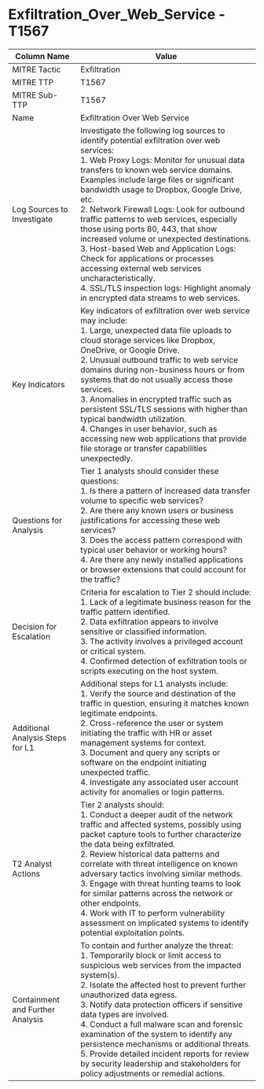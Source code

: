 # Exfiltration_Over_Web_Service - T1567

| Column Name | Value |
|-------------|-------|
| MITRE Tactic | Exfiltration |
| MITRE TTP | T1567 |
| MITRE Sub-TTP | T1567 |
| Name | Exfiltration Over Web Service |
| Log Sources to Investigate | Investigate the following log sources to identify potential exfiltration over web services: <br>1. Web Proxy Logs: Monitor for unusual data transfers to known web service domains. Examples include large files or significant bandwidth usage to Dropbox, Google Drive, etc. <br>2. Network Firewall Logs: Look for outbound traffic patterns to web services, especially those using ports 80, 443, that show increased volume or unexpected destinations. <br>3. Host-based Web and Application Logs: Check for applications or processes accessing external web services uncharacteristically. <br>4. SSL/TLS inspection logs: Highlight anomaly in encrypted data streams to web services. |
| Key Indicators | Key indicators of exfiltration over web service may include: <br>1. Large, unexpected data file uploads to cloud storage services like Dropbox, OneDrive, or Google Drive. <br>2. Unusual outbound traffic to web service domains during non-business hours or from systems that do not usually access those services. <br>3. Anomalies in encrypted traffic such as persistent SSL/TLS sessions with higher than typical bandwidth utilization. <br>4. Changes in user behavior, such as accessing new web applications that provide file storage or transfer capabilities unexpectedly. |
| Questions for Analysis | Tier 1 analysts should consider these questions: <br>1. Is there a pattern of increased data transfer volume to specific web services? <br>2. Are there any known users or business justifications for accessing these web services? <br>3. Does the access pattern correspond with typical user behavior or working hours? <br>4. Are there any newly installed applications or browser extensions that could account for the traffic? |
| Decision for Escalation | Criteria for escalation to Tier 2 should include: <br>1. Lack of a legitimate business reason for the traffic pattern identified. <br>2. Data exfiltration appears to involve sensitive or classified information. <br>3. The activity involves a privileged account or critical system. <br>4. Confirmed detection of exfiltration tools or scripts executing on the host system. |
| Additional Analysis Steps for L1 | Additional steps for L1 analysts include: <br>1. Verify the source and destination of the traffic in question, ensuring it matches known legitimate endpoints. <br>2. Cross-reference the user or system initiating the traffic with HR or asset management systems for context. <br>3. Document and query any scripts or software on the endpoint initiating unexpected traffic. <br>4. Investigate any associated user account activity for anomalies or login patterns. |
| T2 Analyst Actions | Tier 2 analysts should: <br>1. Conduct a deeper audit of the network traffic and affected systems, possibly using packet capture tools to further characterize the data being exfiltrated. <br>2. Review historical data patterns and correlate with threat intelligence on known adversary tactics involving similar methods. <br>3. Engage with threat hunting teams to look for similar patterns across the network or other endpoints. <br>4. Work with IT to perform vulnerability assessment on implicated systems to identify potential exploitation points. |
| Containment and Further Analysis | To contain and further analyze the threat: <br>1. Temporarily block or limit access to suspicious web services from the impacted system(s). <br>2. Isolate the affected host to prevent further unauthorized data egress. <br>3. Notify data protection officers if sensitive data types are involved. <br>4. Conduct a full malware scan and forensic examination of the system to identify any persistence mechanisms or additional threats. <br>5. Provide detailed incident reports for review by security leadership and stakeholders for policy adjustments or remedial actions. |
